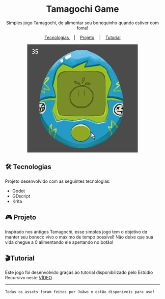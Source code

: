 <h1 align="center"> Tamagochi Game </h1>
<p align="center">
Simples jogo Tamagochi, de alimentar seu bonequinho quando estiver com fome!
</p>

<p align="center">
   <a href="#-tecnologias"> Tecnologias </a> &nbsp;&nbsp;&nbsp;|&nbsp;&nbsp;&nbsp;
   <a href="#-projeto"> Projeto</a> &nbsp;&nbsp;&nbsp;|&nbsp;&nbsp;&nbsp;
   <a href="#-tutorial"> Tutorial</a>
</p>

<p align="center">
  <img src="./assets/exampleImage.jpg">
</p>

## 🛠 Tecnologias 

  Projeto desenvolvido com as seguintes tecnologias:<br>
  - Godot<br>
  - GDscript<br>
  - Krita<br>

## 🎮 Projeto

  Inspirado nos antigos Tamagochi, esse simples jogo tem o objetivo de manter seu boneco vivo o máximo de tempo possível! Não deixe que sua vida chegue a 0 alimentando ele apertando no botão!

## 🎬Tutorial

Este jogo foi desenvolvido graças ao tutorial disponibilizado pelo Estúdio Recursivo neste 
<a href="[Link do Tutorial](https://www.youtube.com/watch?v=yyG2ZRLr5Co)">VÍDEO</a> .

---
    Todas os assets foram feitos por Juãwo e estão disponíveis para uso!
